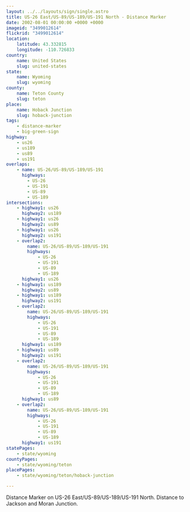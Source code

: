 ```yaml
---
layout: ../../layouts/sign/single.astro
title: US-26 East/US-89/US-189/US-191 North - Distance Marker
date: 2002-08-01 00:00:00 +0000 +0000
imageid: "3499012614"
flickrid: "3499012614"
location:
    latitude: 43.332815
    longitude: -110.726833
country:
    name: United States
    slug: united-states
state:
    name: Wyoming
    slug: wyoming
county:
    name: Teton County
    slug: teton
place:
    name: Hoback Junction
    slug: hoback-junction
tags:
    - distance-marker
    - big-green-sign
highway:
    - us26
    - us189
    - us89
    - us191
overlaps:
    - name: US-26/US-89/US-189/US-191
      highways:
        - US-26
        - US-191
        - US-89
        - US-189
intersections:
    - highway1: us26
      highway2: us189
    - highway1: us26
      highway2: us89
    - highway1: us26
      highway2: us191
    - overlap2:
        name: US-26/US-89/US-189/US-191
        highways:
            - US-26
            - US-191
            - US-89
            - US-189
      highway1: us26
    - highway1: us189
      highway2: us89
    - highway1: us189
      highway2: us191
    - overlap2:
        name: US-26/US-89/US-189/US-191
        highways:
            - US-26
            - US-191
            - US-89
            - US-189
      highway1: us189
    - highway1: us89
      highway2: us191
    - overlap2:
        name: US-26/US-89/US-189/US-191
        highways:
            - US-26
            - US-191
            - US-89
            - US-189
      highway1: us89
    - overlap2:
        name: US-26/US-89/US-189/US-191
        highways:
            - US-26
            - US-191
            - US-89
            - US-189
      highway1: us191
statePages:
    - state/wyoming
countyPages:
    - state/wyoming/teton
placePages:
    - state/wyoming/teton/hoback-junction

---
```

Distance Marker on US-26 East/US-89/US-189/US-191 North.  Distance to Jackson and Moran Junction.